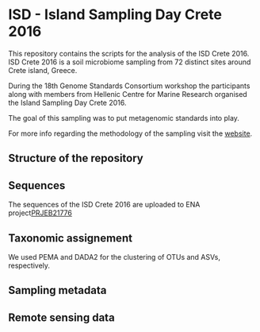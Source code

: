 # ISD - Island Sampling Day Crete 2016

This repository contains the scripts for the analysis of the ISD Crete 2016.
ISD Crete 2016 is a soil microbiome sampling from 72 distinct sites around 
Crete island, Greece. 

During the 18th Genome Standards Consortium workshop the participants along
with members from Hellenic Centre for Marine Research organised the Island 
Sampling Day Crete 2016.

The goal of this sampling was to put metagenomic standards into play.

For more info regarding the methodology of the sampling 
visit the [website](https://lab42open-team.github.io/isd-crete-website/).

## Structure of the repository


## Sequences

The sequences of the ISD Crete 2016 are uploaded to ENA project[PRJEB21776](https://www.ebi.ac.uk/ena/browser/view/PRJEB21776)

## Taxonomic assignement
We used PEMA and DADA2 for the clustering of OTUs and ASVs, respectively.

## Sampling metadata

## Remote sensing data



